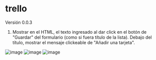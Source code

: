 # trello
Versión 0.0.3

1. Mostrar en el HTML, el texto ingresado al dar click en el botón de "Guardar" del formulario (como si fuera título de la lista).
Debajo del título, mostrar el mensaje clickeable de "Añadir una tarjeta". 

![image](list.png)
![image](list1.png)
![image](list2.png)